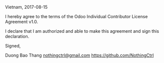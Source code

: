 Vietnam, 2017-08-15

I hereby agree to the terms of the Odoo Individual Contributor License Agreement v1.0.

I declare that I am authorized and able to make this agreement and sign this declaration.

Signed,

Duong Bao Thang nothingctrl@gmail.com  https://github.com/NothingCtrl
